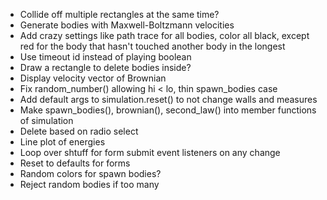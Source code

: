 - Collide off multiple rectangles at the same time?
- Generate bodies with Maxwell-Boltzmann velocities
- Add crazy settings like path trace for all bodies, color all black, except red for the body that hasn't touched another body in the longest
- Use timeout id instead of playing boolean
- Draw a rectangle to delete bodies inside?
- Display velocity vector of Brownian
- Fix random_number() allowing hi < lo, thin spawn_bodies case
- Add default args to simulation.reset() to not change walls and measures
- Make spawn_bodies(), brownian(), second_law() into member functions of simulation
- Delete based on radio select
- Line plot of energies
- Loop over shtuff for form submit event listeners on any change
- Reset to defaults for forms
- Random colors for spawn bodies?
- Reject random bodies if too many 
